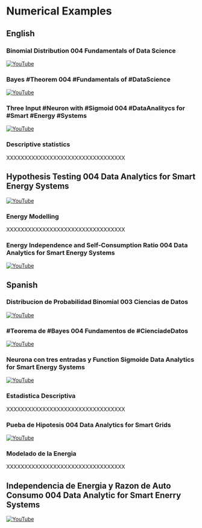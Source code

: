 # Numerical Examples

## English

### Binomial Distribution 004 Fundamentals of Data Science

[![YouTube](http://i.ytimg.com/vi/Mcd1QSkSQN8/hqdefault.jpg)](https://www.youtube.com/watch?v=Mcd1QSkSQN8)

### Bayes #Theorem 004 #Fundamentals of #DataScience

[![YouTube](http://i.ytimg.com/vi/odQpZasrGyY/hqdefault.jpg)](https://www.youtube.com/watch?v=odQpZasrGyY)

### Three Input #Neuron with #Sigmoid 004 #DataAnalitycs for #Smart #Energy #Systems

[![YouTube](http://i.ytimg.com/vi/ck2x8hFEoHY/hqdefault.jpg)](https://www.youtube.com/watch?v=ck2x8hFEoHY)

### Descriptive statistics

XXXXXXXXXXXXXXXXXXXXXXXXXXXXXXXXX


## Hypothesis Testing 004 Data Analytics for Smart Energy Systems

[![YouTube](http://i.ytimg.com/vi/Tzpb4QTZiWU/hqdefault.jpg)](https://www.youtube.com/watch?v=Tzpb4QTZiWU)

### Energy Modelling

XXXXXXXXXXXXXXXXXXXXXXXXXXXXXXXXX

### Energy Independence and Self-Consumption Ratio 004 Data Analytics for Smart Energy Systems

[![YouTube](http://i.ytimg.com/vi/IN8gKsfj4sc/hqdefault.jpg)](https://www.youtube.com/watch?v=IN8gKsfj4sc)

## Spanish

### Distribucion de Probabilidad Binomial 003 Ciencias de Datos

[![YouTube](http://i.ytimg.com/vi/Mf3qyXkgd8k/hqdefault.jpg)](https://www.youtube.com/watch?v=Mf3qyXkgd8k)

### #Teorema de #Bayes 004 Fundamentos de #CienciadeDatos

[![YouTube](http://i.ytimg.com/vi/YMxDbqMzGsI/hqdefault.jpg)](https://www.youtube.com/watch?v=YMxDbqMzGsI)

### Neurona con tres entradas y Function Sigmoide Data Analytics for Smart Energy Systems

[![YouTube](http://i.ytimg.com/vi/4qUv-GOeDAg/hqdefault.jpg)](https://www.youtube.com/watch?v=4qUv-GOeDAg)

### Estadistica Descriptiva

XXXXXXXXXXXXXXXXXXXXXXXXXXXXXXXXX

### Pueba de Hipotesis 004 Data Analytics for Smart Grids

[![YouTube](http://i.ytimg.com/vi/-KXC_pEzLPM/hqdefault.jpg)](https://www.youtube.com/watch?v=-KXC_pEzLPM)

### Modelado de la Energia

XXXXXXXXXXXXXXXXXXXXXXXXXXXXXXXXX

## Independencia de Energia y Razon de Auto Consumo 004 Data Analytic for Smart Enerry Systems

[![YouTube](http://i.ytimg.com/vi/7pc4UAM1-yw/hqdefault.jpg)](https://www.youtube.com/watch?v=7pc4UAM1-yw)
